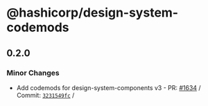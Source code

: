 # @hashicorp/design-system-codemods

## 0.2.0

### Minor Changes

- Add codemods for design-system-components v3 - PR: [#1634](https://github.com/hashicorp/design-system/pull/1634) / Commit: [`3231549fc`](https://github.com/hashicorp/design-system/commit/3231549fc44af7680c502c128e00e3ba9560a453) /
